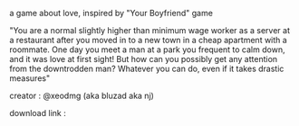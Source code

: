 a game about love, inspired by "Your Boyfriend" game

"You are a normal slightly higher than minimum wage worker as a server at a restaurant after you moved in to a new town in a cheap apartment with a roommate. One day you meet a man at a park you frequent to calm down, and it was love at first sight! But how can you possibly get any attention from the downtrodden man? Whatever you can do, even if it takes drastic measures"

creator : @xeodmg (aka bluzad aka nj)

download link :






